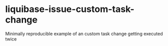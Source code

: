 # liquibase-issue-custom-task-change
Minimally reproducible example of an custom task change getting executed twice
